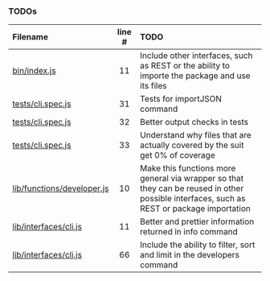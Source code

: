 ### TODOs
| Filename | line # | TODO
|:------|:------:|:------
| [bin/index.js](bin/index.js#L11) | 11 | Include other interfaces, such as REST or the ability to importe the package and use its files
| [tests/cli.spec.js](tests/cli.spec.js#L31) | 31 | Tests for importJSON command
| [tests/cli.spec.js](tests/cli.spec.js#L32) | 32 | Better output checks in tests
| [tests/cli.spec.js](tests/cli.spec.js#L33) | 33 | Understand why files that are actually covered by the suit get 0% of coverage
| [lib/functions/developer.js](lib/functions/developer.js#L10) | 10 | Make this functions more general via wrapper so that they can be reused in other possible interfaces, such as REST or package importation
| [lib/interfaces/cli.js](lib/interfaces/cli.js#L11) | 11 | Better and prettier information returned in info command
| [lib/interfaces/cli.js](lib/interfaces/cli.js#L66) | 66 | Include the ability to filter, sort and limit in the developers command
